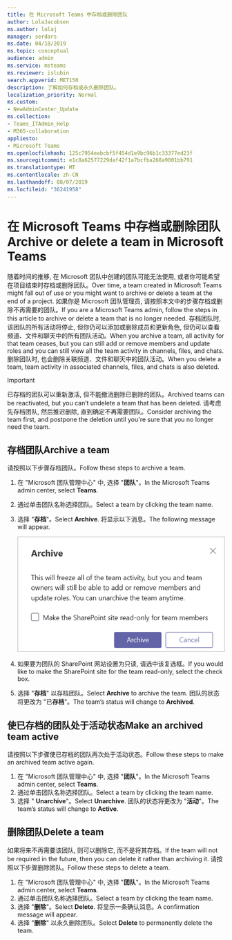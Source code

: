 ```yaml
---
title: 在 Microsoft Teams 中存档或删除团队
author: LolaJacobsen
ms.author: lolaj
manager: serdars
ms.date: 04/18/2019
ms.topic: conceptual
audience: admin
ms.service: msteams
ms.reviewer: islubin
search.appverid: MET150
description: 了解如何存档或永久删除团队。
localization_priority: Normal
ms.custom:
- NewAdminCenter_Update
ms.collection:
- Teams_ITAdmin_Help
- M365-collaboration
appliesto:
- Microsoft Teams
ms.openlocfilehash: 125c7954eabcbf5f454d1e9bc96b1c33377ed23f
ms.sourcegitcommit: e1c8a62577229daf42f1a7bcfba268a9001bb791
ms.translationtype: MT
ms.contentlocale: zh-CN
ms.lasthandoff: 08/07/2019
ms.locfileid: "36241958"
---
```

<a name="archive-or-delete-a-team-in-microsoft-teams"></a><span data-ttu-id="6c1e2-103">在 Microsoft Teams 中存档或删除团队</span><span class="sxs-lookup"><span data-stu-id="6c1e2-103">Archive or delete a team in Microsoft Teams</span></span>
===========================================

<span data-ttu-id="6c1e2-104">随着时间的推移, 在 Microsoft 团队中创建的团队可能无法使用, 或者你可能希望在项目结束时存档或删除团队。</span><span class="sxs-lookup"><span data-stu-id="6c1e2-104">Over time, a team created in Microsoft Teams might fall out of use or you might want to archive or delete a team at the end of a project.</span></span> <span data-ttu-id="6c1e2-105">如果你是 Microsoft 团队管理员, 请按照本文中的步骤存档或删除不再需要的团队。</span><span class="sxs-lookup"><span data-stu-id="6c1e2-105">If you are a Microsoft Teams admin, follow the steps in this article to archive or delete a team that is no longer needed.</span></span> <span data-ttu-id="6c1e2-106">存档团队时, 该团队的所有活动将停止, 但你仍可以添加或删除成员和更新角色, 但仍可以查看频道、文件和聊天中的所有团队活动。</span><span class="sxs-lookup"><span data-stu-id="6c1e2-106">When you archive a team, all activity for that team ceases, but you can still add or remove members and update roles and you can still view all the team activity in channels, files, and chats.</span></span> <span data-ttu-id="6c1e2-107">删除团队时, 也会删除关联频道、文件和聊天中的团队活动。</span><span class="sxs-lookup"><span data-stu-id="6c1e2-107">When you delete a team, team activity in associated channels, files, and chats is also deleted.</span></span> 

> [!IMPORTANT]
> <span data-ttu-id="6c1e2-108">已存档的团队可以重新激活, 但不能撤消删除已删除的团队。</span><span class="sxs-lookup"><span data-stu-id="6c1e2-108">Archived teams can be reactivated, but you can’t undelete a team that has been deleted.</span></span> <span data-ttu-id="6c1e2-109">请考虑先存档团队, 然后推迟删除, 直到确定不再需要团队。</span><span class="sxs-lookup"><span data-stu-id="6c1e2-109">Consider archiving the team first, and postpone the deletion until you're sure that you no longer need the team.</span></span>

## <a name="archive-a-team"></a><span data-ttu-id="6c1e2-110">存档团队</span><span class="sxs-lookup"><span data-stu-id="6c1e2-110">Archive a team</span></span>

<span data-ttu-id="6c1e2-111">请按照以下步骤存档团队。</span><span class="sxs-lookup"><span data-stu-id="6c1e2-111">Follow these steps to archive a team.</span></span>

1. <span data-ttu-id="6c1e2-112">在 "Microsoft 团队管理中心" 中, 选择 "**团队**"。</span><span class="sxs-lookup"><span data-stu-id="6c1e2-112">In the Microsoft Teams admin center, select **Teams**.</span></span>
2. <span data-ttu-id="6c1e2-113">通过单击团队名称选择团队。</span><span class="sxs-lookup"><span data-stu-id="6c1e2-113">Select a team by clicking the team name.</span></span>
3. <span data-ttu-id="6c1e2-114">选择 "**存档**"。</span><span class="sxs-lookup"><span data-stu-id="6c1e2-114">Select **Archive**.</span></span> <span data-ttu-id="6c1e2-115">将显示以下消息。</span><span class="sxs-lookup"><span data-stu-id="6c1e2-115">The following message will appear.</span></span>

    ![工作组档案邮件的屏幕截图](media/teams-archive-message.png)

4. <span data-ttu-id="6c1e2-117">如果要为团队的 SharePoint 网站设置为只读, 请选中该复选框。</span><span class="sxs-lookup"><span data-stu-id="6c1e2-117">If you would like to make the SharePoint site for the team read-only, select the check box.</span></span>
5. <span data-ttu-id="6c1e2-118">选择 "**存档**" 以存档团队。</span><span class="sxs-lookup"><span data-stu-id="6c1e2-118">Select **Archive** to archive the team.</span></span> <span data-ttu-id="6c1e2-119">团队的状态将更改为 "已**存档**"。</span><span class="sxs-lookup"><span data-stu-id="6c1e2-119">The team’s status will change to **Archived**.</span></span>

## <a name="make-an-archived-team-active"></a><span data-ttu-id="6c1e2-120">使已存档的团队处于活动状态</span><span class="sxs-lookup"><span data-stu-id="6c1e2-120">Make an archived team active</span></span>

<span data-ttu-id="6c1e2-121">请按照以下步骤使已存档的团队再次处于活动状态。</span><span class="sxs-lookup"><span data-stu-id="6c1e2-121">Follow these steps to make an archived team active again.</span></span>

1. <span data-ttu-id="6c1e2-122">在 "Microsoft 团队管理中心" 中, 选择 "**团队**"。</span><span class="sxs-lookup"><span data-stu-id="6c1e2-122">In the Microsoft Teams admin center, select **Teams**.</span></span>
2. <span data-ttu-id="6c1e2-123">通过单击团队名称选择团队。</span><span class="sxs-lookup"><span data-stu-id="6c1e2-123">Select a team by clicking the team name.</span></span>
3. <span data-ttu-id="6c1e2-124">选择 " **Unarchive**"。</span><span class="sxs-lookup"><span data-stu-id="6c1e2-124">Select **Unarchive**.</span></span> <span data-ttu-id="6c1e2-125">团队的状态将更改为 "**活动**"。</span><span class="sxs-lookup"><span data-stu-id="6c1e2-125">The team’s status will change to **Active**.</span></span>

## <a name="delete-a-team"></a><span data-ttu-id="6c1e2-126">删除团队</span><span class="sxs-lookup"><span data-stu-id="6c1e2-126">Delete a team</span></span>

<span data-ttu-id="6c1e2-127">如果将来不再需要该团队, 则可以删除它, 而不是将其存档。</span><span class="sxs-lookup"><span data-stu-id="6c1e2-127">If the team will not be required in the future, then you can delete it rather than archiving it.</span></span> <span data-ttu-id="6c1e2-128">请按照以下步骤删除团队。</span><span class="sxs-lookup"><span data-stu-id="6c1e2-128">Follow these steps to delete a team.</span></span>

1.  <span data-ttu-id="6c1e2-129">在 "Microsoft 团队管理中心" 中, 选择 "**团队**"。</span><span class="sxs-lookup"><span data-stu-id="6c1e2-129">In the Microsoft Teams admin center, select **Teams**.</span></span>
2.  <span data-ttu-id="6c1e2-130">通过单击团队名称选择团队。</span><span class="sxs-lookup"><span data-stu-id="6c1e2-130">Select a team by clicking the team name.</span></span>
3.  <span data-ttu-id="6c1e2-131">选择 "**删除**"。</span><span class="sxs-lookup"><span data-stu-id="6c1e2-131">Select **Delete**.</span></span> <span data-ttu-id="6c1e2-132">将显示一条确认消息。</span><span class="sxs-lookup"><span data-stu-id="6c1e2-132">A confirmation message will appear.</span></span>
4.  <span data-ttu-id="6c1e2-133">选择 "**删除**" 以永久删除团队。</span><span class="sxs-lookup"><span data-stu-id="6c1e2-133">Select **Delete** to permanently delete the team.</span></span>



